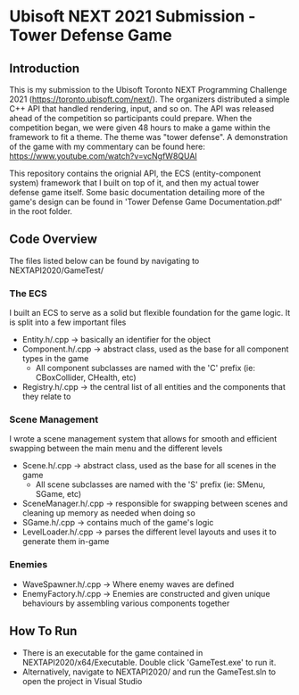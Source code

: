 # Ubisoft NEXT 2021 Submission - Tower Defense Game

## Introduction
This is my submission to the Ubisoft Toronto NEXT Programming Challenge 2021 (https://toronto.ubisoft.com/next/). The organizers distributed a simple C++ API that handled rendering, input, and so on. The API was released ahead of the competition so participants could prepare. When the competition began, we were given 48 hours to make a game within the framework to fit a theme. The theme was "tower defense". A demonstration of the game with my commentary can be found here: https://www.youtube.com/watch?v=vcNgfW8QUAI

This repository contains the orignial API, the ECS (entity-component system) framework that I built on top of it, and then my actual tower defense game itself.
Some basic documentation detailing more of the game's design can be found in 'Tower Defense Game Documentation.pdf' in the root folder.

## Code Overview
The files listed below can be found by navigating to NEXTAPI2020/GameTest/

### The ECS
I built an ECS to serve as a solid but flexible foundation for the game logic. It is split into a few important files
- Entity.h/.cpp -> basically an identifier for the object
- Component.h/.cpp -> abstract class, used as the base for all component types in the game
    - All component subclasses are named with the 'C' prefix (ie: CBoxCollider, CHealth, etc)
- Registry.h/.cpp -> the central list of all entities and the components that they relate to

### Scene Management
I wrote a scene management system that allows for smooth and efficient swapping between the main menu and the different levels
- Scene.h/.cpp -> abstract class, used as the base for all scenes in the game
     - All scene subclasses are named with the 'S' prefix (ie: SMenu, SGame, etc)
- SceneManager.h/.cpp -> responsible for swapping between scenes and cleaning up memory as needed when doing so
- SGame.h/.cpp -> contains much of the game's logic
- LevelLoader.h/.cpp -> parses the different level layouts and uses it to generate them in-game

### Enemies
- WaveSpawner.h/.cpp -> Where enemy waves are defined
- EnemyFactory.h/.cpp -> Enemies are constructed and given unique behaviours by assembling various components together

## How To Run
- There is an executable for the game contained in NEXTAPI2020/x64/Executable. Double click 'GameTest.exe' to run it.
- Alternatively, navigate to NEXTAPI2020/ and run the GameTest.sln to open the project in Visual Studio
